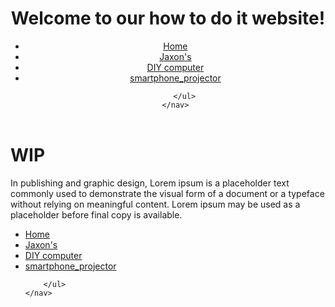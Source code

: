 <!doctype html>

<html lang="en">
<head>
  <meta charset="utf-8">

  <title>The HTML5 Herald</title>
  <meta name="description" content="The HTML5 Herald">
  <meta name="author" content="SitePoint">

  <link rel="stylesheet" href="stylesheet.css">

</head>

<body>
<header>
    <h1>Welcome to our how to do it website!</h1>
    <nav>
        <ul>
            <li><a href="index.html">Home</a></li>
            <li><a href="jaxon'sDIY.html">Jaxon's</a></li>
            <li><a href="">DIY computer</a></li>
            <li><a href="">smartphone_projector</a></li>

        </ul>
    </nav>
</header>

<h1>WIP</h1>

<p>In publishing and graphic design, Lorem ipsum is a placeholder text commonly used to demonstrate the visual form of a document or a typeface without 
    relying on meaningful content. Lorem ipsum may be used as a placeholder before final copy is available.</p>

<footer>
    <nav>
        <ul>
            <li><a href="index.html">Home</a></li>
            <li><a href="jaxon'sDIY.html">Jaxon's</a></li>
            <li><a href="">DIY computer</a></li>
            <li><a href="">smartphone_projector</a></li>

        </ul>
    </nav>
</footer>

</body>
</html>
